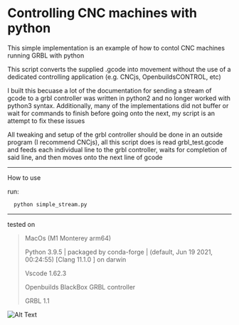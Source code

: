 # Controlling CNC machines with python

This simple implementation is an example of how to contol CNC machines running GRBL with python 

This script converts the supplied .gcode into movement without the use of a dedicated controlling application (e.g. CNCjs, OpenbuildsCONTROL, etc)

I built this becuase a lot of the documentation for sending a stream of gcode to a grbl controller was written in python2 and no longer worked with python3 syntax. Additionally, many of the implementations did not buffer or wait for commands to finish before going onto the next, my script is an attempt to fix these issues

All tweaking and setup of the grbl controller should be done in an outside program (I recommend CNCjs), all this script does is read grbl_test.gcode and feeds each individual line to the grbl controller, waits for completion of said line, and then moves onto the next line of gcode

---------------------------------------------------------------

How to use

run:
```
  python simple_stream.py
```

---------------------------------------------------------------

tested on
> MacOs (M1 Monterey arm64)
> 
> Python 3.9.5 | packaged by conda-forge | (default, Jun 19 2021, 00:24:55) [Clang 11.1.0 ] on darwin
> 
> Vscode 1.62.3
> 
> Openbuilds BlackBox GRBL controller
> 
> GRBL 1.1

![Alt Text](https://github.com/Sam-Freitas/python_to_GRBL/blob/main/readme_deps/9EC680F1-AE1E-4AD0-9828-93B54D571714%20(1).gif)
